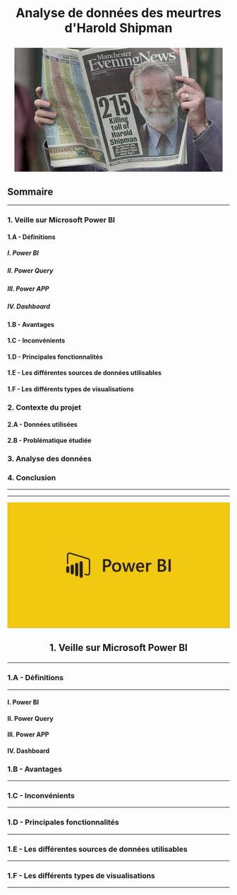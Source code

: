 # **<p align="center">Analyse de données des meurtres d'Harold Shipman</p>**

<p align="center">
  <img src="Pictures\news-paper.jpg"/>
</p>

## **Sommaire**
---
### **1. Veille sur Microsoft Power BI**

#### **1.A - Définitions**

##### **I.  Power BI**
##### **II. Power Query**
##### **III. Power APP**
##### **IV. Dashboard**

#### **1.B - Avantages**

#### **1.C - Inconvénients**

#### **1.D - Principales fonctionnalités**

#### **1.E - Les différentes sources de données utilisables**

#### **1.F - Les différents types de visualisations**

###  **2. Contexte du projet**

#### **2.A - Données utilisées**

#### **2.B - Problématique étudiée** 

### **3. Analyse des données** 

### **4.  Conclusion** 

---
---
![Power-BI-Cover](Pictures/power-bi-cover.jpg)


## **<p align="center">1. Veille sur Microsoft Power BI**
---
### **1.A - Définitions**
---
#### **I.  Power BI**
#### **II. Power Query**
#### **III. Power APP**
#### **IV. Dashboard**

### **1.B - Avantages**
---
### **1.C - Inconvénients**
---
### **1.D - Principales fonctionnalités**
---
### **1.E - Les différentes sources de données utilisables**
---
### **1.F - Les différents types de visualisations**
---
